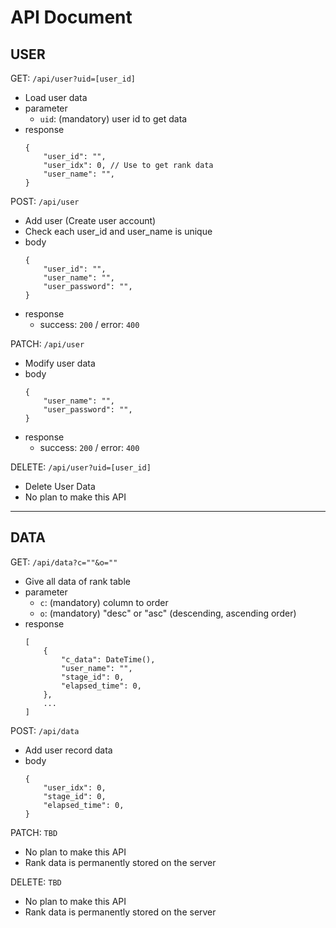 # API Document

## USER

GET: `/api/user?uid=[user_id]`
 - Load user data
 - parameter
   - `uid`: (mandatory) user id to get data
 - response
    ```
    {
        "user_id": "",
        "user_idx": 0, // Use to get rank data
        "user_name": "",
    }
    ```


POST: `/api/user`
 - Add user (Create user account)
 - Check each user_id and user_name is unique
 - body
    ```
    {
        "user_id": "",
        "user_name": "",
        "user_password": "",
    }
    ```
 - response
   - success: `200` / error: `400`


PATCH: `/api/user`
 - Modify user data
 - body
    ```
    {
        "user_name": "",
        "user_password": "",
    }
    ```
 - response
   - success: `200` / error: `400`


DELETE: `/api/user?uid=[user_id]`
 - Delete User Data
 - No plan to make this API

___

## DATA

GET: `/api/data?c=""&o=""`
 - Give all data of rank table
 - parameter
   - `c`: (mandatory) column to order
   - `o`: (mandatory) "desc" or "asc" (descending, ascending order)
 - response
    ```
    [
        {   
            "c_data": DateTime(),
            "user_name": "",
            "stage_id": 0,
            "elapsed_time": 0,
        },
        ...
    ]
    ```

POST: `/api/data`
 - Add user record data
 - body
    ```
    {
        "user_idx": 0,
        "stage_id": 0,
        "elapsed_time": 0,
    }
    ```

PATCH: `TBD`
 - No plan to make this API
 - Rank data is permanently stored on the server

DELETE: `TBD`
 - No plan to make this API
 - Rank data is permanently stored on the server
